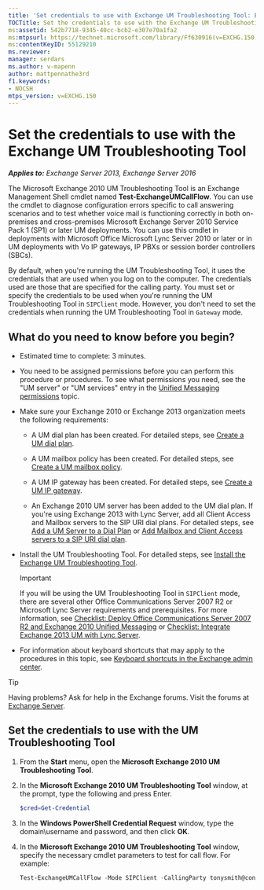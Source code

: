 ```yaml
---
title: 'Set credentials to use with Exchange UM Troubleshooting Tool: Exchange 2013 Help'
TOCTitle: Set the credentials to use with the Exchange UM Troubleshooting Tool
ms:assetid: 542b7718-9345-40cc-bcb2-e307e70a1fa2
ms:mtpsurl: https://technet.microsoft.com/library/Ff630916(v=EXCHG.150)
ms:contentKeyID: 55129210
ms.reviewer: 
manager: serdars
ms.author: v-mapenn
author: mattpennathe3rd
f1.keywords:
- NOCSH
mtps_version: v=EXCHG.150
---
```


# Set the credentials to use with the Exchange UM Troubleshooting Tool

_**Applies to:** Exchange Server 2013, Exchange Server 2016_

The Microsoft Exchange 2010 UM Troubleshooting Tool is an Exchange Management Shell cmdlet named **Test-ExchangeUMCallFlow**. You can use the cmdlet to diagnose configuration errors specific to call answering scenarios and to test whether voice mail is functioning correctly in both on-premises and cross-premises Microsoft Exchange Server 2010 Service Pack 1 (SP1) or later UM deployments. You can use this cmdlet in deployments with Microsoft Office Microsoft Lync Server 2010 or later or in UM deployments with Vo IP gateways, IP PBXs or session border controllers (SBCs).

By default, when you're running the UM Troubleshooting Tool, it uses the credentials that are used when you log on to the computer. The credentials used are those that are specified for the calling party. You must set or specify the credentials to be used when you're running the UM Troubleshooting Tool in `SIPClient` mode. However, you don't need to set the credentials when running the UM Troubleshooting Tool in `Gateway` mode.

## What do you need to know before you begin?

- Estimated time to complete: 3 minutes.

- You need to be assigned permissions before you can perform this procedure or procedures. To see what permissions you need, see the "UM server" or "UM services" entry in the [Unified Messaging permissions](unified-messaging-permissions-exchange-2013-help.md) topic.

- Make sure your Exchange 2010 or Exchange 2013 organization meets the following requirements:

  - A UM dial plan has been created. For detailed steps, see [Create a UM dial plan](https://docs.microsoft.com/exchange/voice-mail-unified-messaging/connect-voice-mail-system/create-um-dial-plan).

  - A UM mailbox policy has been created. For detailed steps, see [Create a UM mailbox policy](https://docs.microsoft.com/exchange/voice-mail-unified-messaging/set-up-voice-mail/create-um-mailbox-policy).

  - A UM IP gateway has been created. For detailed steps, see [Create a UM IP gateway](https://docs.microsoft.com/exchange/voice-mail-unified-messaging/connect-voice-mail-system/create-um-ip-gateway).

  - An Exchange 2010 UM server has been added to the UM dial plan. If you're using Exchange 2013 with Lync Server, add all Client Access and Mailbox servers to the SIP URI dial plans. For detailed steps, see [Add a UM Server to a Dial Plan](https://docs.microsoft.com/previous-versions/office/exchange-server-2010/aa996399(v=exchg.141)) or [Add Mailbox and Client Access servers to a SIP URI dial plan](add-mailbox-and-client-access-servers-to-a-sip-uri-dial-plan-exchange-2013-help.md).

- Install the UM Troubleshooting Tool. For detailed steps, see [Install the Exchange UM Troubleshooting Tool](install-the-exchange-um-troubleshooting-tool-exchange-2013-help.md).

    > [!IMPORTANT]
    > If you will be using the UM Troubleshooting Tool in <CODE>SIPClient</CODE> mode, there are several other Office Communications Server 2007 R2 or Microsoft Lync Server requirements and prerequisites. For more information, see <A href="https://docs.microsoft.com/previous-versions/office/exchange-server-2010/dd638120(v=exchg.141)">Checklist: Deploy Office Communications Server 2007 R2 and Exchange 2010 Unified Messaging</A> or <A href="checklist-integrate-exchange-2013-um-with-lync-server-exchange-2013-help.md">Checklist: Integrate Exchange 2013 UM with Lync Server</A>.

- For information about keyboard shortcuts that may apply to the procedures in this topic, see [Keyboard shortcuts in the Exchange admin center](keyboard-shortcuts-in-the-exchange-admin-center-2013-help.md).

> [!TIP]
> Having problems? Ask for help in the Exchange forums. Visit the forums at [Exchange Server](https://go.microsoft.com/fwlink/p/?linkid=60612).

## Set the credentials to use with the UM Troubleshooting Tool

1. From the **Start** menu, open the **Microsoft Exchange 2010 UM Troubleshooting Tool**.

2. In the **Microsoft Exchange 2010 UM Troubleshooting Tool** window, at the prompt, type the following and press Enter.

   ```powershell
   $cred=Get-Credential
   ```

3. In the **Windows PowerShell Credential Request** window, type the domain\\username and password, and then click **OK**.

4. In the **Microsoft Exchange 2010 UM Troubleshooting Tool** window, specify the necessary cmdlet parameters to test for call flow. For example:

   ```powershell
   Test-ExchangeUMCallFlow -Mode SIPClient -CallingParty tonysmith@contoso.com - CalledParty jamiestark@contoso.com NextHop ocsfe.contoso.com -Credential $cred
   ```
